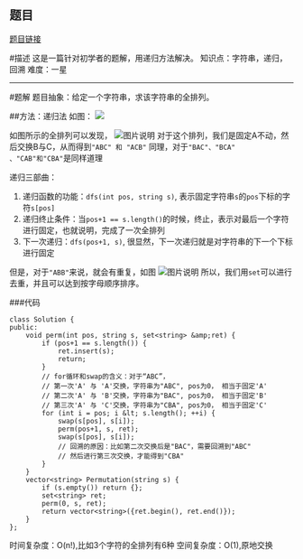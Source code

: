 ## 题目
[题目链接](https://www.nowcoder.com/practice/fe6b651b66ae47d7acce78ffdd9a96c7?tpId=295&tqId=23291&sourceUrl=/exam/oj&channenl=wgithub&fromPut=wgithub)

#描述
这是一篇针对初学者的题解，用递归方法解决。
知识点：字符串，递归，回溯
难度：一星

---

#题解
题目抽象：给定一个字符串，求该字符串的全排列。

##方法：递归法
如图：
![ ](https://uploadfiles.nowcoder.com/images/20200427/284295_1587983313815_36EC2C8836C9F164B867402474E0DC4E "图片标题") 

如图所示的全排列可以发现，
![图片说明](https://uploadfiles.nowcoder.com/images/20200427/284295_1587981853528_794AAA9C0D9CD663208845BB80FD3DE1 "图片标题") 
对于这个排列，我们是固定A不动，然后交换B与C，从而得到`"ABC" 和 "ACB"`
同理，对于`"BAC"、"BCA" 、"CAB"和"CBA"`是同样道理

递归三部曲：
1. 递归函数的功能：`dfs(int pos, string s)`, 表示固定字符串`s`的`pos`下标的字符`s[pos]`
2. 递归终止条件：当`pos+1 == s.length()`的时候，终止，表示对最后一个字符进行固定，也就说明，完成了一次全排列
3. 下一次递归：`dfs(pos+1, s)`, 很显然，下一次递归就是对字符串的下一个下标进行固定

但是，对于`"ABB"`来说，就会有重复，如图
![图片说明](https://uploadfiles.nowcoder.com/images/20200427/284295_1587983727406_5ED120496C00E17D34204F09EED9BA05 "图片标题") 
所以，我们用`set`可以进行去重，并且可以达到按字母顺序排序。

###代码 

```
class Solution {
public:
    void perm(int pos, string s, set<string> &amp;ret) {
        if (pos+1 == s.length()) {
            ret.insert(s);
            return;
        }
        // for循环和swap的含义：对于“ABC”，
        // 第一次'A' 与 'A'交换，字符串为"ABC", pos为0， 相当于固定'A'
        // 第二次'A' 与 'B'交换，字符串为"BAC", pos为0， 相当于固定'B'
        // 第三次'A' 与 'C'交换，字符串为"CBA", pos为0， 相当于固定'C'
        for (int i = pos; i &lt; s.length(); ++i) {
            swap(s[pos], s[i]);
            perm(pos+1, s, ret);
            swap(s[pos], s[i]);
            // 回溯的原因：比如第二次交换后是"BAC"，需要回溯到"ABC"
            // 然后进行第三次交换，才能得到"CBA"
        }
    }
    vector<string> Permutation(string s) { 
        if (s.empty()) return {};
        set<string> ret;
        perm(0, s, ret);
        return vector<string>({ret.begin(), ret.end()});
    }
};
```
时间复杂度：O(n!),比如3个字符的全排列有6种
空间复杂度：O(1),原地交换</string></string></string></string>